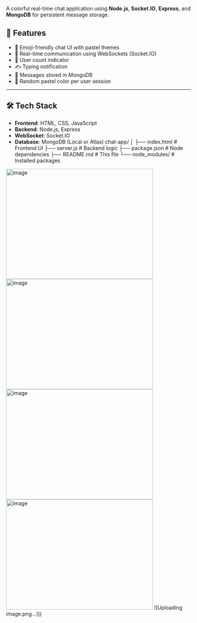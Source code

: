 A colorful real-time chat application using **Node.js**, **Socket.IO**, **Express**, and **MongoDB** for persistent message storage.

## 🚀 Features

- 🌈 Emoji-friendly chat UI with pastel themes
- 📡 Real-time communication using WebSockets (Socket.IO)
- 👥 User count indicator
- ✍️ Typing notification
- 💾 Messages stored in MongoDB
- 🎨 Random pastel color per user session

---

## 🛠️ Tech Stack

- **Frontend**: HTML, CSS, JavaScript
- **Backend**: Node.js, Express
- **WebSocket**: Socket.IO
- **Database**: MongoDB (Local or Atlas)
chat-app/
│
├── index.html # Frontend UI
├── server.js # Backend logic
├── package.json # Node dependencies
├── README.md # This file
└── node_modules/ # Installed packages
<img width="400" height="300" alt="image" src="https://github.com/user-attachments/assets/8fda2710-5101-43b1-8012-e52e030d6939" />
<img width="400" height="300"  alt="image" src="https://github.com/user-attachments/assets/1bb48f29-2b48-4b23-ab4f-1ddc53f5212a" />
<img width="400" height="300"  alt="image" src="https://github.com/user-attachments/assets/c0c5dac9-c63d-41c8-814d-6ea99a9be158" />
<img width="400" height="300"  alt="image" src="https://github.com/user-attachments/assets/45bfce8f-59de-43a3-8ae2-ec175e1b686c" />
![Uploading image.png…]()



